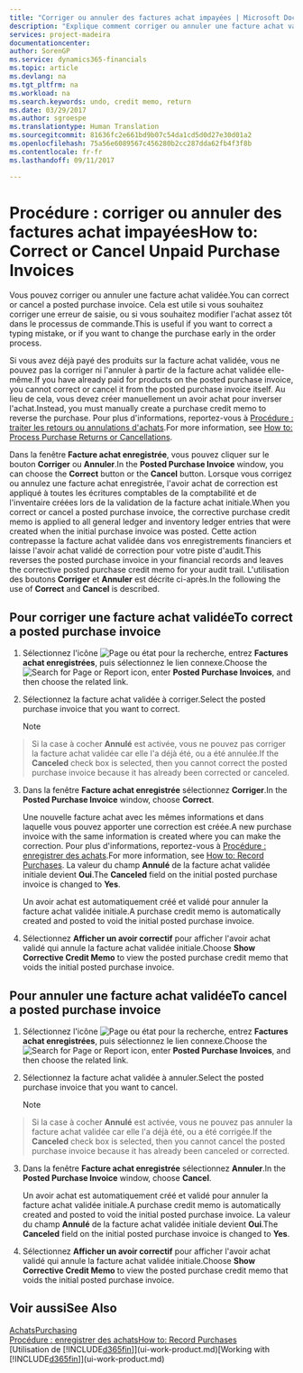 ```yaml
---
title: "Corriger ou annuler des factures achat impayées | Microsoft Docs"
description: "Explique comment corriger ou annuler une facture achat validée et créer automatiquement un avoir achat."
services: project-madeira
documentationcenter: 
author: SorenGP
ms.service: dynamics365-financials
ms.topic: article
ms.devlang: na
ms.tgt_pltfrm: na
ms.workload: na
ms.search.keywords: undo, credit memo, return
ms.date: 03/29/2017
ms.author: sgroespe
ms.translationtype: Human Translation
ms.sourcegitcommit: 81636fc2e661bd9b07c54da1cd5d0d27e30d01a2
ms.openlocfilehash: 75a56e6089567c456280b2cc287dda62fb4f3f8b
ms.contentlocale: fr-fr
ms.lasthandoff: 09/11/2017

---
```

# <a name="how-to-correct-or-cancel-unpaid-purchase-invoices"></a><span data-ttu-id="82a02-103">Procédure : corriger ou annuler des factures achat impayées</span><span class="sxs-lookup"><span data-stu-id="82a02-103">How to: Correct or Cancel Unpaid Purchase Invoices</span></span>
<span data-ttu-id="82a02-104">Vous pouvez corriger ou annuler une facture achat validée.</span><span class="sxs-lookup"><span data-stu-id="82a02-104">You can correct or cancel a posted purchase invoice.</span></span> <span data-ttu-id="82a02-105">Cela est utile si vous souhaitez corriger une erreur de saisie, ou si vous souhaitez modifier l'achat assez tôt dans le processus de commande.</span><span class="sxs-lookup"><span data-stu-id="82a02-105">This is useful if you want to correct a typing mistake, or if you want to change the purchase early in the order process.</span></span>

<span data-ttu-id="82a02-106">Si vous avez déjà payé des produits sur la facture achat validée, vous ne pouvez pas la corriger ni l'annuler à partir de la facture achat validée elle-même.</span><span class="sxs-lookup"><span data-stu-id="82a02-106">If you have already paid for products on the posted purchase invoice, you cannot correct or cancel it from the posted purchase invoice itself.</span></span> <span data-ttu-id="82a02-107">Au lieu de cela, vous devez créer manuellement un avoir achat pour inverser l'achat.</span><span class="sxs-lookup"><span data-stu-id="82a02-107">Instead, you must manually create a purchase credit memo to reverse the purchase.</span></span> <span data-ttu-id="82a02-108">Pour plus d'informations, reportez-vous à [Procédure : traiter les retours ou annulations d'achats](purchasing-how-process-purchase-returns-cancellations.md).</span><span class="sxs-lookup"><span data-stu-id="82a02-108">For more information, see [How to: Process Purchase Returns or Cancellations](purchasing-how-process-purchase-returns-cancellations.md).</span></span>

<span data-ttu-id="82a02-109">Dans la fenêtre **Facture achat enregistrée**, vous pouvez cliquer sur le bouton **Corriger** ou **Annuler**.</span><span class="sxs-lookup"><span data-stu-id="82a02-109">In the **Posted Purchase Invoice** window, you can choose the **Correct** button or the **Cancel** button.</span></span> <span data-ttu-id="82a02-110">Lorsque vous corrigez ou annulez une facture achat enregistrée, l'avoir achat de correction est appliqué à toutes les écritures comptables de la comptabilité et de l'inventaire créées lors de la validation de la facture achat initiale.</span><span class="sxs-lookup"><span data-stu-id="82a02-110">When you correct or cancel a posted purchase invoice, the corrective purchase credit memo is applied to all general ledger and inventory ledger entries that were created when the initial purchase invoice was posted.</span></span> <span data-ttu-id="82a02-111">Cette action contrepasse la facture achat validée dans vos enregistrements financiers et laisse l'avoir achat validé de correction pour votre piste d'audit.</span><span class="sxs-lookup"><span data-stu-id="82a02-111">This reverses the posted purchase invoice in your financial records and leaves the corrective posted purchase credit memo for your audit trail.</span></span> <span data-ttu-id="82a02-112">L'utilisation des boutons **Corriger** et **Annuler** est décrite ci-après.</span><span class="sxs-lookup"><span data-stu-id="82a02-112">In the following the use of **Correct** and **Cancel** is described.</span></span>

## <a name="to-correct-a-posted-purchase-invoice"></a><span data-ttu-id="82a02-113">Pour corriger une facture achat validée</span><span class="sxs-lookup"><span data-stu-id="82a02-113">To correct a posted purchase invoice</span></span>
1. <span data-ttu-id="82a02-114">Sélectionnez l'icône ![Page ou état pour la recherche](media/ui-search/search_small.png "icône Page ou état pour la recherche"), entrez **Factures achat enregistrées**, puis sélectionnez le lien connexe.</span><span class="sxs-lookup"><span data-stu-id="82a02-114">Choose the ![Search for Page or Report](media/ui-search/search_small.png "Search for Page or Report icon") icon, enter **Posted Purchase Invoices**, and then choose the related link.</span></span>  
2. <span data-ttu-id="82a02-115">Sélectionnez la facture achat validée à corriger.</span><span class="sxs-lookup"><span data-stu-id="82a02-115">Select the posted purchase invoice that you want to correct.</span></span>  

    > [!NOTE]  
>   <span data-ttu-id="82a02-116">Si la case à cocher **Annulé** est activée, vous ne pouvez pas corriger la facture achat validée car elle l'a déjà été, ou a été annulée.</span><span class="sxs-lookup"><span data-stu-id="82a02-116">If the **Canceled** check box is selected, then you cannot correct the posted purchase invoice because it has already been corrected or canceled.</span></span>
3. <span data-ttu-id="82a02-117">Dans la fenêtre **Facture achat enregistrée** sélectionnez **Corriger**.</span><span class="sxs-lookup"><span data-stu-id="82a02-117">In the **Posted Purchase Invoice** window, choose **Correct**.</span></span>

    <span data-ttu-id="82a02-118">Une nouvelle facture achat avec les mêmes informations et dans laquelle vous pouvez apporter une correction est créée.</span><span class="sxs-lookup"><span data-stu-id="82a02-118">A new purchase invoice with the same information is created where you can make the correction.</span></span> <span data-ttu-id="82a02-119">Pour plus d'informations, reportez-vous à [Procédure : enregistrer des achats](purchasing-how-record-purchases.md).</span><span class="sxs-lookup"><span data-stu-id="82a02-119">For more information, see [How to: Record Purchases](purchasing-how-record-purchases.md).</span></span> <span data-ttu-id="82a02-120">La valeur du champ **Annulé** de la facture achat validée initiale devient **Oui**.</span><span class="sxs-lookup"><span data-stu-id="82a02-120">The **Canceled** field on the initial posted purchase invoice is changed to **Yes**.</span></span>

    <span data-ttu-id="82a02-121">Un avoir achat est automatiquement créé et validé pour annuler la facture achat validée initiale.</span><span class="sxs-lookup"><span data-stu-id="82a02-121">A purchase credit memo is automatically created and posted to void the initial posted purchase invoice.</span></span>
4. <span data-ttu-id="82a02-122">Sélectionnez **Afficher un avoir correctif** pour afficher l'avoir achat validé qui annule la facture achat validée initiale.</span><span class="sxs-lookup"><span data-stu-id="82a02-122">Choose **Show Corrective Credit Memo** to view the posted purchase credit memo that voids the initial posted purchase invoice.</span></span>

## <a name="to-cancel-a-posted-purchase-invoice"></a><span data-ttu-id="82a02-123">Pour annuler une facture achat validée</span><span class="sxs-lookup"><span data-stu-id="82a02-123">To cancel a posted purchase invoice</span></span>
1. <span data-ttu-id="82a02-124">Sélectionnez l'icône ![Page ou état pour la recherche](media/ui-search/search_small.png "icône Page ou état pour la recherche"), entrez **Factures achat enregistrées**, puis sélectionnez le lien connexe.</span><span class="sxs-lookup"><span data-stu-id="82a02-124">Choose the ![Search for Page or Report](media/ui-search/search_small.png "Search for Page or Report icon") icon, enter **Posted Purchase Invoices**, and then choose the related link.</span></span>  
2. <span data-ttu-id="82a02-125">Sélectionnez la facture achat validée à annuler.</span><span class="sxs-lookup"><span data-stu-id="82a02-125">Select the posted purchase invoice that you want to cancel.</span></span>

    > [!NOTE]  
>   <span data-ttu-id="82a02-126">Si la case à cocher **Annulé** est activée, vous ne pouvez pas annuler la facture achat validée car elle l'a déjà été, ou a été corrigée.</span><span class="sxs-lookup"><span data-stu-id="82a02-126">If the **Canceled** check box is selected, then you cannot cancel the posted purchase invoice because it has already been canceled or corrected.</span></span>
3. <span data-ttu-id="82a02-127">Dans la fenêtre **Facture achat enregistrée** sélectionnez **Annuler**.</span><span class="sxs-lookup"><span data-stu-id="82a02-127">In the **Posted Purchase Invoice** window, choose **Cancel**.</span></span>

    <span data-ttu-id="82a02-128">Un avoir achat est automatiquement créé et validé pour annuler la facture achat validée initiale.</span><span class="sxs-lookup"><span data-stu-id="82a02-128">A purchase credit memo is automatically created and posted to void the initial posted purchase invoice.</span></span> <span data-ttu-id="82a02-129">La valeur du champ **Annulé** de la facture achat validée initiale devient **Oui**.</span><span class="sxs-lookup"><span data-stu-id="82a02-129">The **Canceled** field on the initial posted purchase invoice is changed to **Yes**.</span></span>
4. <span data-ttu-id="82a02-130">Sélectionnez **Afficher un avoir correctif** pour afficher l'avoir achat validé qui annule la facture achat validée initiale.</span><span class="sxs-lookup"><span data-stu-id="82a02-130">Choose **Show Corrective Credit Memo** to view the posted purchase credit memo that voids the initial posted purchase invoice.</span></span>

## <a name="see-also"></a><span data-ttu-id="82a02-131">Voir aussi</span><span class="sxs-lookup"><span data-stu-id="82a02-131">See Also</span></span>
[<span data-ttu-id="82a02-132">Achats</span><span class="sxs-lookup"><span data-stu-id="82a02-132">Purchasing</span></span>](purchasing-manage-purchasing.md)  
[<span data-ttu-id="82a02-133">Procédure : enregistrer des achats</span><span class="sxs-lookup"><span data-stu-id="82a02-133">How to: Record Purchases</span></span>](purchasing-how-record-purchases.md)  
<span data-ttu-id="82a02-134">[Utilisation de [!INCLUDE[d365fin](includes/d365fin_md.md)]](ui-work-product.md)</span><span class="sxs-lookup"><span data-stu-id="82a02-134">[Working with [!INCLUDE[d365fin](includes/d365fin_md.md)]](ui-work-product.md)</span></span>

